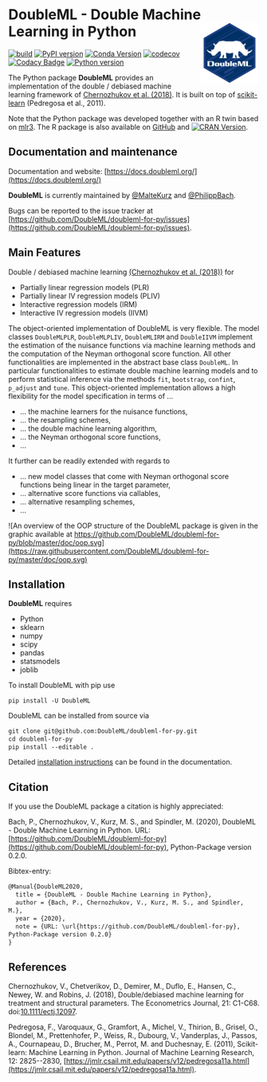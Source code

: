 # DoubleML - Double Machine Learning in Python <a href="https://docs.doubleml.org"><img src="https://raw.githubusercontent.com/DoubleML/doubleml-for-py/master/doc/logo.png" align="right" width = "120" /></a>

[![build](https://github.com/DoubleML/doubleml-for-py/workflows/build/badge.svg)](https://github.com/DoubleML/doubleml-for-py/actions?query=workflow%3Abuild)
[![PyPI version](https://badge.fury.io/py/DoubleML.svg)](https://badge.fury.io/py/DoubleML)
[![Conda Version](https://img.shields.io/conda/vn/conda-forge/doubleml.svg)](https://anaconda.org/conda-forge/doubleml)
[![codecov](https://codecov.io/gh/DoubleML/doubleml-for-py/branch/master/graph/badge.svg?token=0BjlFPgdGk)](https://codecov.io/gh/DoubleML/doubleml-for-py)
[![Codacy Badge](https://app.codacy.com/project/badge/Grade/1c08ec7d782c451784293c996537de14)](https://www.codacy.com/gh/DoubleML/doubleml-for-py/dashboard?utm_source=github.com&amp;utm_medium=referral&amp;utm_content=DoubleML/doubleml-for-py&amp;utm_campaign=Badge_Grade)
[![Python version](https://img.shields.io/badge/python-3.6%20%7C%203.7%20%7C%203.8%20%7C%203.9-blue)](https://www.python.org/)

The Python package **DoubleML** provides an implementation of the double / debiased machine learning framework of
[Chernozhukov et al. (2018)](https://doi.org/10.1111/ectj.12097).
It is built on top of [scikit-learn](https://scikit-learn.org) (Pedregosa et al., 2011).

Note that the Python package was developed together with an R twin based on [mlr3](https://mlr3.mlr-org.com/).
The R package is also available on [GitHub](https://github.com/DoubleML/doubleml-for-r) and 
[![CRAN Version](https://www.r-pkg.org/badges/version/DoubleML)](https://cran.r-project.org/package=DoubleML).

## Documentation and maintenance

Documentation and website: [https://docs.doubleml.org/](https://docs.doubleml.org/)

**DoubleML** is currently maintained by
[@MalteKurz](https://github.com/MalteKurz) and
[@PhilippBach](https://github.com/PhilippBach).

Bugs can be reported to the issue tracker at
[https://github.com/DoubleML/doubleml-for-py/issues](https://github.com/DoubleML/doubleml-for-py/issues).

## Main Features

Double / debiased machine learning [(Chernozhukov et al. (2018))](https://doi.org/10.1111/ectj.12097) for 

- Partially linear regression models (PLR)
- Partially linear IV regression models (PLIV)
- Interactive regression models (IRM)
- Interactive IV regression models (IIVM)

The object-oriented implementation of DoubleML is very flexible.
The model classes `DoubleMLPLR`, `DoubleMLPLIV`, `DoubleMLIRM` and `DoubleIIVM` implement the estimation of the nuisance
functions via machine learning methods and the computation of the Neyman orthogonal score function.
All other functionalities are implemented in the abstract base class `DoubleML`.
In particular functionalities to estimate double machine learning models and to perform statistical inference via the
methods `fit`, `bootstrap`, `confint`, `p_adjust` and `tune`.
This object-oriented implementation allows a high flexibility for the model specification in terms of ...

- ... the machine learners for the nuisance functions,
- ... the resampling schemes,
- ... the double machine learning algorithm,
- ... the Neyman orthogonal score functions,
- ... 

It further can be readily extended with regards to

- ... new model classes that come with Neyman orthogonal score functions being linear in the target parameter,
- ... alternative score functions via callables,
- ... alternative resampling schemes,
- ... 

![An overview of the OOP structure of the DoubleML package is given in the graphic available at https://github.com/DoubleML/doubleml-for-py/blob/master/doc/oop.svg](https://raw.githubusercontent.com/DoubleML/doubleml-for-py/master/doc/oop.svg)

## Installation

**DoubleML** requires

- Python
- sklearn
- numpy
- scipy
- pandas
- statsmodels
- joblib

To install DoubleML with pip use

```
pip install -U DoubleML
```

DoubleML can be installed from source via

```
git clone git@github.com:DoubleML/doubleml-for-py.git
cd doubleml-for-py
pip install --editable .
```

Detailed [installation instructions](https://docs.doubleml.org/stable/intro/install.html) can be found in the documentation.

## Citation

If you use the DoubleML package a citation is highly appreciated:

Bach, P., Chernozhukov, V., Kurz, M. S., and Spindler, M. (2020),
DoubleML - Double Machine Learning in Python.
URL: [https://github.com/DoubleML/doubleml-for-py](https://github.com/DoubleML/doubleml-for-py),
Python-Package version 0.2.0.

Bibtex-entry:

```
@Manual{DoubleML2020,
  title = {DoubleML - Double Machine Learning in Python},
  author = {Bach, P., Chernozhukov, V., Kurz, M. S., and Spindler, M.},
  year = {2020},
  note = {URL: \url{https://github.com/DoubleML/doubleml-for-py}, Python-Package version 0.2.0}
}
```


## References

Chernozhukov, V., Chetverikov, D., Demirer, M., Duflo, E., Hansen, C., Newey, W. and Robins, J. (2018),
Double/debiased machine learning for treatment and structural parameters. The Econometrics Journal, 21: C1-C68. doi:[10.1111/ectj.12097](https://doi.org/10.1111/ectj.12097).

Pedregosa, F., Varoquaux, G., Gramfort, A., Michel, V., Thirion, B., Grisel, O., Blondel, M., Prettenhofer, P., Weiss, R., Dubourg, V., Vanderplas, J., Passos, A., Cournapeau, D., Brucher, M., Perrot, M. and Duchesnay, E. (2011),
Scikit-learn: Machine Learning in Python. Journal of Machine Learning Research, 12: 2825--2830, [https://jmlr.csail.mit.edu/papers/v12/pedregosa11a.html](https://jmlr.csail.mit.edu/papers/v12/pedregosa11a.html).
